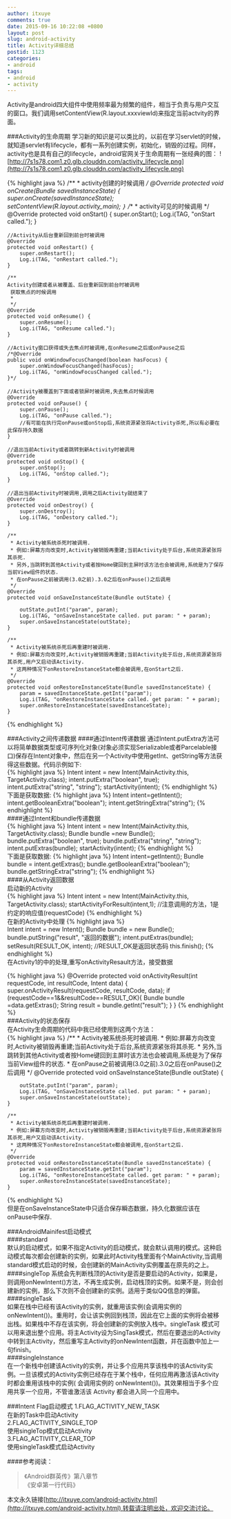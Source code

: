 ```yaml
---
author: itxuye
comments: true
date: 2015-09-16 10:22:08 +0800
layout: post
slug: android-activity
title: Activity详细总结
postid: 1123
categories: 
- android
tags:
- android
- activity
---   
```

Activity是android四大组件中使用频率最为频繁的组件，相当于负责与用户交互的窗口。我们调用setContentView(R.layout.xxxviewId)来指定当前actvity的界面。  

###Activity的生命周期
学习新的知识是可以类比的，以前在学习servlet的时候，就知道servlet有lifecycle，都有一系列创建实例，初始化，销毁的过程。同样，activity也是具有自己的lifecycle，android官网关于生命周期有一张经典的图：
![http://7s1s78.com1.z0.glb.clouddn.com/activity_lifecycle.png](http://7s1s78.com1.z0.glb.clouddn.com/activity_lifecycle.png)
<!-- more -->    
{% highlight java %}
    /**
     * activity创建的时候调用
     */
@Override
    protected void onCreate(Bundle savedInstanceState) {
        super.onCreate(savedInstanceState);
        setContentView(R.layout.activity_main);
 ｝
  /**
     * activity可见的时候调用
     */
    @Override
    protected void onStart() {
        super.onStart();
        Log.i(TAG, "onStart called.");
    }

    //Activity从后台重新回到前台时被调用
    @Override
    protected void onRestart() {
        super.onRestart();
        Log.i(TAG, "onRestart called.");
    }

    /**
    Activity创建或者从被覆盖、后台重新回到前台时被调用
     获取焦点的时候调用
     *
     */
    @Override
    protected void onResume() {
        super.onResume();
        Log.i(TAG, "onResume called.");
    }

    //Activity窗口获得或失去焦点时被调用,在onResume之后或onPause之后
    /*@Override
    public void onWindowFocusChanged(boolean hasFocus) {
        super.onWindowFocusChanged(hasFocus);
        Log.i(TAG, "onWindowFocusChanged called.");
    }*/

    //Activity被覆盖到下面或者锁屏时被调用,失去焦点时候调用
    @Override
    protected void onPause() {
        super.onPause();
        Log.i(TAG, "onPause called.");
        //有可能在执行完onPause或onStop后,系统资源紧张将Activity杀死,所以有必要在此保存持久数据
    }

    //退出当前Activity或者跳转到新Activity时被调用
    @Override
    protected void onStop() {
        super.onStop();
        Log.i(TAG, "onStop called.");
    }

    //退出当前Activity时被调用,调用之后Activity就结束了
    @Override
    protected void onDestroy() {
        super.onDestroy();
        Log.i(TAG, "onDestory called.");
    }

    /**
     * Activity被系统杀死时被调用.
     * 例如:屏幕方向改变时,Activity被销毁再重建;当前Activity处于后台,系统资源紧张将其杀死.
     * 另外,当跳转到其他Activity或者按Home键回到主屏时该方法也会被调用,系统是为了保存当前View组件的状态.
     * 在onPause之前被调用(3.0之前).3.0之后在onPause()之后调用
     */
    @Override
    protected void onSaveInstanceState(Bundle outState) {

        outState.putInt("param", param);
        Log.i(TAG, "onSaveInstanceState called. put param: " + param);
        super.onSaveInstanceState(outState);
    }

    /**
     * Activity被系统杀死后再重建时被调用.
     * 例如:屏幕方向改变时,Activity被销毁再重建;当前Activity处于后台,系统资源紧张将其杀死,用户又启动该Activity.
     * 这两种情况下onRestoreInstanceState都会被调用,在onStart之后.
     */
    @Override
    protected void onRestoreInstanceState(Bundle savedInstanceState) {
        param = savedInstanceState.getInt("param");
        Log.i(TAG, "onRestoreInstanceState called. get param: " + param);
        super.onRestoreInstanceState(savedInstanceState);
    }
{% endhighlight %}  
  
###Activity之间传递数据
####通过Intent传递数据
通过Intent.putExtra方法可以将简单数据类型或可序列化对象(对象必须实现Serializable或者Parcelable接口)保存在Intent对象中，然后在另一个Activity中使用getInt、getString等方法获得这些数据。代码示例如下:  
{% highlight java %}
  Intent intent = new Intent(MainActivity.this, TargetActivity.class);
  intent.putExtra("boolean", true); 
  intent.putExtra("string", "string");
  startActivity(intent);
{% endhighlight %}   
下面是获取数据:
{% highlight java %}
 Intent intent=getIntent();
 intent.getBooleanExtra("boolean"); 
 intent.getStringExtra("string");
{% endhighlight %}     
####通过Intent和bundle传递数据  
{% highlight java %}
  Intent intent = new Intent(MainActivity.this, TargetActivity.class);
  Bundle bundle =new Bundle();
  bundle.putExtra("boolean", true); 
  bundle.putExtra("string", "string");
  intent.putExtras(bundle);
  startActivity(intent);
{% endhighlight %}   
下面是获取数据:
{% highlight java %}
 Intent intent=getIntent();
 Bundle bundle = intent.getExtras();
 bundle.getBooleanExtra("boolean"); 
 bundle.getStringExtra("string");
{% endhighlight %}    
####从Activity返回数据  
启动新的Activity  
{% highlight java %}
  Intent intent = new Intent(MainActivity.this, TargetActivity.class);
  startActivityForResult(intent,1); //注意调用的方法，1是约定的响应值(requestCode)
{% endhighlight %}    
在新的Activity中处理
{% highlight java %}  
 Intent intent = new Intent(); 
 Bundle bundle = new Bundle();
 bundle.putString("result", "返回的数据"); 
 intent.putExtras(bundle); 
 setResult(RESULT_OK, intent); //RESULT_OK是返回状态码 this.finish();
{% endhighlight %}  
在Activity1的中的处理,重写onActivityResault方法，接受数据
  
{% highlight java %}
 @Override
    protected void onActivityResult(int requestCode, int resultCode, Intent data) {
        super.onActivityResult(requestCode, resultCode, data);
        if (requestCode==1&&resultCode==RESULT_OK){
		Bundle bundle =data.getExtras(); 
        String result = bundle.getInt("result");
     }
    }
{% endhighlight %}   
###Activity的状态保存  
在Activity生命周期的代码中我已经使用到这两个方法：  
{% highlight java %}
  /**
     * Activity被系统杀死时被调用.
     * 例如:屏幕方向改变时,Activity被销毁再重建;当前Activity处于后台,系统资源紧张将其杀死.
     * 另外,当跳转到其他Activity或者按Home键回到主屏时该方法也会被调用,系统是为了保存当前View组件的状态.
     * 在onPause之前被调用(3.0之前).3.0之后在onPause()之后调用
     */
    @Override
    protected void onSaveInstanceState(Bundle outState) {

        outState.putInt("param", param);
        Log.i(TAG, "onSaveInstanceState called. put param: " + param);
        super.onSaveInstanceState(outState);
    }

    /**
     * Activity被系统杀死后再重建时被调用.
     * 例如:屏幕方向改变时,Activity被销毁再重建;当前Activity处于后台,系统资源紧张将其杀死,用户又启动该Activity.
     * 这两种情况下onRestoreInstanceState都会被调用,在onStart之后.
     */
    @Override
    protected void onRestoreInstanceState(Bundle savedInstanceState) {
        param = savedInstanceState.getInt("param");
        Log.i(TAG, "onRestoreInstanceState called. get param: " + param);
        super.onRestoreInstanceState(savedInstanceState);
    }
{% endhighlight %}  
但是在onSaveInstanceState中只适合保存瞬态数据，持久化数据应该在onPause中保存.

###AndroidMainifest启动模式  
####standard  
默认的启动模式，如果不指定Activity的启动模式，就会默认调用的模式。这种启动模式每次都会创建新的实例，如果此时Activity栈里面有个MainActivity,当调用standard模式启动的时候，会创建新的MainActivity实例覆盖在原先的之上。  
####singleTop
系统会先判断栈顶的Activity是否是要启动的Activity，如果是，则调用onNewIntent()方法，不再生成实例，启动栈顶的实例。如果不是，则会创建新的实例，那么下次则不会创建新的实例。适用于类似QQ信息的弹窗。
####singleTask  
如果在栈中已经有该Activity的实例，就重用该实例(会调用实例的 onNewIntent())。重用时，会让该实例回到栈顶，因此在它上面的实例将会被移出栈。如果栈中不存在该实例，将会创建新的实例放入栈中。singleTask 模式可以用来退出整个应用。将主Activity设为SingTask模式，然后在要退出的Activity中转到主Activity，然后重写主Activity的onNewIntent函数，并在函数中加上一句finish。  
####singleInstance  
在一个新栈中创建该Activity的实例，并让多个应用共享该栈中的该Activity实例。一旦该模式的Activity实例已经存在于某个栈中，任何应用再激活该Activity时都会重用该栈中的实例( 会调用实例的 onNewIntent())。其效果相当于多个应用共享一个应用，不管谁激活该 Activity 都会进入同一个应用中。
  
###Intent Flag启动模式
 1.FLAG_ACTIVITY_NEW_TASK   
 在新的Task中启动Activity  
 2.FLAG_ACTIVITY_SINGLE_TOP  
 使用singleTop模式启动Activity  
 3.FLAG_ACTIVITY_CLEAR_TOP  
 使用singleTask模式启动Activity  
      


####参考阅读：  

>   《Android群英传》第八章节  
>   《安卓第一行代码》  
  
本文永久链接[http://itxuye.com/android-activity.html](http://itxuye.com/android-activity.html),转载请注明出处，欢迎交流讨论。  



